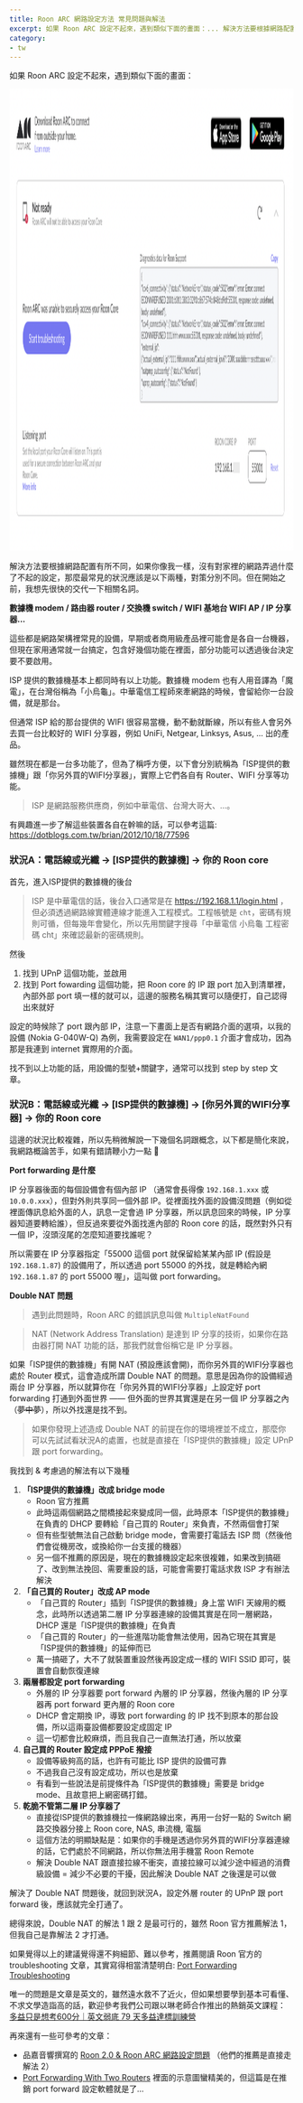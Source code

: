 ```yaml
---
title: Roon ARC 網路設定方法 常見問題與解法
excerpt: 如果 Roon ARC 設定不起來，遇到類似下面的畫面：... 解決方法要根據網路配置有所不同，最常見的狀況應該是以下兩種，對策分別不同。...
category:
- tw
---
```


如果 Roon ARC 設定不起來，遇到類似下面的畫面：

<p><img alt="cover image" src="/images/posts/2023-03-22-roon-arc-error.png" width="1600" height="818" /></p>

解決方法要根據網路配置有所不同，如果你像我一樣，沒有對家裡的網路弄過什麼了不起的設定，那麼最常見的狀況應該是以下兩種，對策分別不同。但在開始之前，我想先很快的交代一下相關名詞。

**數據機 modem / 路由器 router / 交換機 switch  / WIFI 基地台 WIFI AP / IP 分享器...**

這些都是網路架構裡常見的設備，早期或者商用級產品裡可能會是各自一台機器，但現在家用通常就一台搞定，包含好幾個功能在裡面，部分功能可以透過後台決定要不要啟用。

ISP 提供的數據機基本上都同時有以上功能。數據機 modem 也有人用音譯為「魔電」，在台灣俗稱為「小烏龜」。中華電信工程師來牽網路的時候，會留給你一台設備，就是那台。

但通常 ISP 給的那台提供的 WIFI 很容易當機，動不動就斷線，所以有些人會另外去買一台比較好的 WIFI 分享器，例如 UniFi, Netgear, Linksys, Asus, ... 出的產品。

雖然現在都是一台多功能了，但為了稱呼方便，以下會分別統稱為「ISP提供的數據機」跟「你另外買的WIFI分享器」，實際上它們各自有 Router、WIFI 分享等功能。

> ISP 是網路服務供應商，例如中華電信、台灣大哥大、...。

有興趣進一步了解這些裝置各自在幹嘛的話，可以參考這篇: https://dotblogs.com.tw/brian/2012/10/18/77596

### 狀況A：電話線或光纖 → [ISP提供的數據機] → 你的 Roon core

首先，進入ISP提供的數據機的後台

> ISP 是中華電信的話，後台入口通常是在 <https://192.168.1.1/login.html> ，但必須透過網路線實體連線才能進入工程模式。工程帳號是 `cht`，密碼有規則可循，但每幾年會變化，所以先用關鍵字搜尋「中華電信 小烏龜 工程密碼 cht」來確認最新的密碼規則。

然後

1. 找到 UPnP 這個功能，並啟用
2. 找到 Port fowarding 這個功能，把 Roon core 的 IP 跟 port 加入到清單裡，內部外部 port 填一樣的就可以，這邊的服務名稱其實可以隨便打，自己認得出來就好

設定的時候除了 port 跟內部 IP，注意一下畫面上是否有網路介面的選項，以我的設備 (Nokia G-040W-Q) 為例，我需要設定在 `WAN1/ppp0.1` 介面才會成功，因為那是我連到 internet 實際用的介面。

找不到以上功能的話，用設備的型號+關鍵字，通常可以找到 step by step 文章。

### 狀況B：電話線或光纖 → [ISP提供的數據機] → [你另外買的WIFI分享器] → 你的 Roon core

這邊的狀況比較複雜，所以先稍微解說一下幾個名詞跟概念，以下都是簡化來說，我網路概論苦手，如果有錯請鞭小力一點 🙏

**Port forwarding 是什麼**

IP 分享器後面的每個設備會有個內部 IP （通常會長得像 `192.168.1.xxx` 或 `10.0.0.xxx`），但對外則共享同一個外部 IP。從裡面找外面的設備沒問題（例如從裡面傳訊息給外面的人，訊息一定會過 IP 分享器，所以訊息回來的時候，IP 分享器知道要轉給誰），但反過來要從外面找進內部的 Roon core 的話，既然對外只有一個 IP，沒頭沒尾的怎麼知道要找誰呢？

所以需要在 IP 分享器指定「55000 這個 port 就保留給某某內部 IP (假設是 `192.168.1.87`) 的設備用了，所以透過 port 55000 的外找，就是轉給內網 `192.168.1.87` 的 port 55000 喔」，這叫做 port forwarding。

**Double NAT 問題**

> 遇到此問題時，Roon ARC 的錯誤訊息叫做 `MultipleNatFound`

> NAT (Network Address Translation) 是達到 IP 分享的技術，如果你在路由器打開 NAT 功能的話，那我們就會俗稱它是 IP 分享器。

如果「ISP提供的數據機」有開 NAT (預設應該會開)，而你另外買的WIFI分享器也處於 Router 模式，這會造成所謂 Double NAT 的問題。意思是因為你的設備經過兩台 IP 分享器，所以就算你在「你另外買的WIFI分享器」上設定好 port forwarding 打通到外面世界 —— 但外面的世界其實還是在另一個 IP 分享器之內（~~夢中夢~~），所以外找還是找不到。

> 如果你發現上述造成 Double NAT 的前提在你的環境裡並不成立，那麼你可以先試試看狀況A的處置，也就是直接在「ISP提供的數據機」設定 UPnP 跟 port forwarding。

我找到 & 考慮過的解法有以下幾種

1. **「ISP提供的數據機」改成 bridge mode**
   - Roon 官方推薦
   - 此時這兩個網路之間橋接起來變成同一個，此時原本「ISP提供的數據機」在負責的 DHCP 要轉給「自己買的 Router」來負責，不然兩個會打架
   - 但有些型號無法自己啟動 bridge mode，會需要打電話去 ISP 問（然後他們會從機房改，或換給你一台支援的機器）
   - 另一個不推薦的原因是，現在的數據機設定起來很複雜，如果改到搞砸了、改到無法挽回、需要重設的話，可能會需要打電話求救 ISP 才有辦法解決
2. **「自己買的 Router」改成 AP mode**
   - 「自己買的 Router」插到「ISP提供的數據機」身上當 WIFI 天線用的概念，此時所以透過第二層 IP 分享器連線的設備其實是在同一層網路，DHCP 還是「ISP提供的數據機」在負責
   - 「自己買的 Router」的一些進階功能會無法使用，因為它現在其實是「ISP提供的數據機」的延伸而已
   - 萬一搞砸了，大不了就裝置重設然後再設定成一樣的 WIFI SSID 即可，裝置會自動恢復連線
3. **兩層都設定 port forwarding**
   - 外層的 IP 分享器要 port forward 內層的 IP 分享器，然後內層的 IP 分享器再 port forward 更內層的 Roon core
   - DHCP 會定期換 IP，導致 port forwarding 的 IP 找不到原本的那台設備，所以這兩臺設備都要設定成固定 IP
   - 這一切都會比較麻煩，而且我自己一直無法打通，所以放棄
4. **自己買的 Router 設定成 PPPoE 撥接**
   - 設備等級夠高的話，也許有可能比 ISP 提供的設備可靠
   - 不過我自己沒有設定成功，所以也是放棄
   - 有看到一些說法是前提條件為「ISP提供的數據機」需要是 bridge mode、且故意把上網密碼打錯。
6. **乾脆不管第二層 IP 分享器了**
   - 直接從ISP提供的數據機拉一條網路線出來，再用一台好一點的 Switch 網路交換器分接上 Roon core, NAS, 串流機, 電腦
   - 這個方法的明顯缺點是：如果你的手機是透過你另外買的WIFI分享器連線的話，它們處於不同網路，所以你無法用手機當 Roon Remote
   - 解決 Double NAT 跟直接拉線不衝突，直接拉線可以減少途中經過的消費級設備 = 減少不必要的干擾，因此解決 Double NAT 之後還是可以做

解決了 Double NAT 問題後，就回到狀況A，設定外層 router 的 UPnP 跟 port forward 後，應該就完全打通了。

總得來說，Double NAT 的解法 1 跟 2 是最可行的，雖然 Roon 官方推薦解法 1，但我自己是靠解法 2 才打通。

如果覺得以上的建議覺得還不夠細節、難以參考，推薦閱讀 Roon 官方的 troubleshooting 文章，其實寫得相當清楚明白:  [Port Forwarding Troubleshooting](https://help.roonlabs.com/portal/en/kb/articles/port-forwarding-troubleshooting)

唯一的問題是文章是英文的，雖然遠水救不了近火，但如果想要學到基本可看懂、不求文學造詣高的話，歡迎參考我們公司跟以琳老師合作推出的熱銷英文課程： [多益只是想考600分｜英文弱底 79 天多益達標訓練營](https://shop.wordup.com.tw/en/product/490)

再來還有一些可參考的文章：

- 品嘉音響撰寫的 [Roon 2.0 & Roon ARC 網路設定問題](https://www.pincha.com.tw/blog/posts/roon-arc-further-network-issue-solution) （他們的推薦是直接走解法 2）
- [Port Forwarding With Two Routers](https://portforward.com/help/doublerouterportforwarding.htm) 裡面的示意圖蠻精美的，但這篇是在推銷 port forward 設定軟體就是了...
